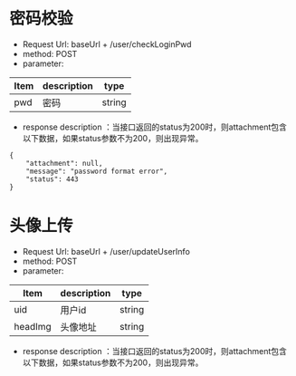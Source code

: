 # 密码校验

- Request Url: baseUrl + /user/checkLoginPwd
- method: POST
- parameter:

| Item | description | type   |
| ---- | ----------- | ------ |
| pwd  | 密码        | string |

- response description ：当接口返回的status为200时，则attachment包含以下数据，如果status参数不为200，则出现异常。
```$xslt
{
    "attachment": null,
    "message": "password format error",
    "status": 443
}
```

# 头像上传

- Request Url: baseUrl + /user/updateUserInfo
- method: POST
- parameter:

| Item        | description | type   |
| ----------- | ----------- | ------ |
| uid       | 用户id      | string |
| headImg       | 头像地址      | string |

- response description ：当接口返回的status为200时，则attachment包含以下数据，如果status参数不为200，则出现异常。
```$xslt
```
